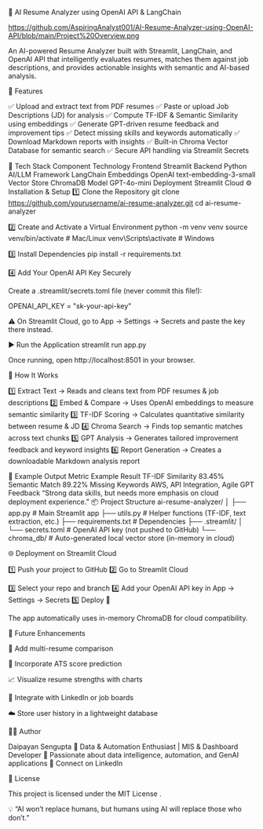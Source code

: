 🧠 AI Resume Analyzer using OpenAI API & LangChain



https://github.com/AspiringAnalyst001/AI-Resume-Analyzer-using-OpenAI-API/blob/main/Project%20Overview.png






An AI-powered Resume Analyzer built with Streamlit, LangChain, and OpenAI API that intelligently evaluates resumes, matches them against job descriptions, and provides actionable insights with semantic and AI-based analysis.

🚀 Features

✅ Upload and extract text from PDF resumes
✅ Paste or upload Job Descriptions (JD) for analysis
✅ Compute TF-IDF & Semantic Similarity using embeddings
✅ Generate GPT-driven resume feedback and improvement tips
✅ Detect missing skills and keywords automatically
✅ Download Markdown reports with insights
✅ Built-in Chroma Vector Database for semantic search
✅ Secure API handling via Streamlit Secrets

🧰 Tech Stack
Component	Technology
Frontend	Streamlit
Backend	Python
AI/LLM Framework	LangChain
Embeddings	OpenAI text-embedding-3-small
Vector Store	ChromaDB
Model	GPT-4o-mini
Deployment	Streamlit Cloud
⚙️ Installation & Setup
1️⃣ Clone the Repository
git clone https://github.com/yourusername/ai-resume-analyzer.git
cd ai-resume-analyzer

2️⃣ Create and Activate a Virtual Environment
python -m venv venv
source venv/bin/activate   # Mac/Linux
venv\Scripts\activate      # Windows

3️⃣ Install Dependencies
pip install -r requirements.txt

4️⃣ Add Your OpenAI API Key Securely

Create a .streamlit/secrets.toml file (never commit this file!):

OPENAI_API_KEY = "sk-your-api-key"


⚠️ On Streamlit Cloud, go to App → Settings → Secrets and paste the key there instead.

▶️ Run the Application
streamlit run app.py


Once running, open http://localhost:8501
 in your browser.

🧮 How It Works

1️⃣ Extract Text → Reads and cleans text from PDF resumes & job descriptions
2️⃣ Embed & Compare → Uses OpenAI embeddings to measure semantic similarity
3️⃣ TF-IDF Scoring → Calculates quantitative similarity between resume & JD
4️⃣ Chroma Search → Finds top semantic matches across text chunks
5️⃣ GPT Analysis → Generates tailored improvement feedback and keyword insights
6️⃣ Report Generation → Creates a downloadable Markdown analysis report

🧠 Example Output
Metric	Example Result
TF-IDF Similarity	83.45%
Semantic Match	89.22%
Missing Keywords	AWS, API Integration, Agile
GPT Feedback	“Strong data skills, but needs more emphasis on cloud deployment experience.”
📦 Project Structure
ai-resume-analyzer/
│
├── app.py                 # Main Streamlit app
├── utils.py               # Helper functions (TF-IDF, text extraction, etc.)
├── requirements.txt       # Dependencies
├── .streamlit/
│   └── secrets.toml       # OpenAI API key (not pushed to GitHub)
└── chroma_db/             # Auto-generated local vector store (in-memory in cloud)

🌐 Deployment on Streamlit Cloud

1️⃣ Push your project to GitHub
2️⃣ Go to Streamlit Cloud

3️⃣ Select your repo and branch
4️⃣ Add your OpenAI API key in App → Settings → Secrets
5️⃣ Deploy 🚀

The app automatically uses in-memory ChromaDB for cloud compatibility.

🧩 Future Enhancements

🧾 Add multi-resume comparison

🧠 Incorporate ATS score prediction

📈 Visualize resume strengths with charts

🔗 Integrate with LinkedIn or job boards

☁️ Store user history in a lightweight database

👨‍💻 Author

Daipayan Sengupta
💼 Data & Automation Enthusiast | MIS & Dashboard Developer
📍 Passionate about data intelligence, automation, and GenAI applications
🔗 Connect on LinkedIn

🧾 License

This project is licensed under the MIT License
.

💡 “AI won’t replace humans, but humans using AI will replace those who don’t.”

